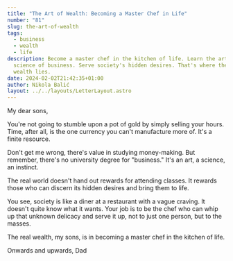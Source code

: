 ```yaml
---
title: "The Art of Wealth: Becoming a Master Chef in Life"
number: "81"
slug: the-art-of-wealth
tags:
  - business
  - wealth
  - life
description: Become a master chef in the kitchen of life. Learn the art and
  science of business. Serve society's hidden desires. That's where the real
  wealth lies.
date: 2024-02-02T21:42:35+01:00
author: Nikola Balić
layout: ../../layouts/LetterLayout.astro
---
```

My dear sons,

You're not going to stumble upon a pot of gold by simply selling your hours. Time, after all, is the one currency you can't manufacture more of. It's a finite resource.

Don't get me wrong, there's value in studying money-making. But remember, there's no university degree for "business." It's an art, a science, an instinct.

The real world doesn't hand out rewards for attending classes. It rewards those who can discern its hidden desires and bring them to life.

You see, society is like a diner at a restaurant with a vague craving. It doesn't quite know what it wants. Your job is to be the chef who can whip up that unknown delicacy and serve it up, not to just one person, but to the masses.

The real wealth, my sons, is in becoming a master chef in the kitchen of life.

Onwards and upwards,
Dad
